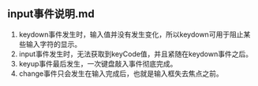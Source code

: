 ## input事件说明.md
1. keydown事件发生时，输入值并没有发生变化，所以keydown可用于阻止某些输入字符的显示。 
2. input事件发生时，无法获取到keyCode值，并且紧随在keydown事件之后。 
3. keyup事件最后发生，一次键盘敲入事件彻底完成。 
4. change事件只会发生在输入完成后，也就是输入框失去焦点之前。

